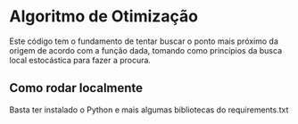 # Algoritmo de Otimização
Este código tem o fundamento de tentar buscar o ponto mais próximo da origem de acordo com a função dada, tomando como princípios da busca local estocástica para fazer a procura.
## Como rodar localmente
Basta ter instalado o Python e mais algumas bibliotecas do requirements.txt
